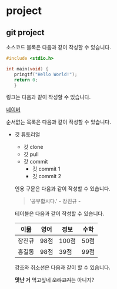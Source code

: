 # project
## git project
소스코드 블록은 다음과 같이 작성할 수 있습니다.

```C
#include <stdio.h>

int main(void) {
   pringtf("Hello World!");
   return 0;
   }
```

링크는 다음과 같이 작성할 수 있습니다.

[네이버](https://www.naver.com/)

순서없는 목록은 다음과 같이 작성할 수 있습니다.

* 깃 튜토리얼
  * 깃 clone
  * 깃 pull
  * 갓 commit
    * 깃 commit 1
    * 깃 commit 2
   
   
   인용 구문은 다음과 같이 작성할 수 있습니다.
   
   > '공부합시다.' - 장진규 -
   
   테이블은 다음과 같이 작성할 수 있습니다.
   
   이믊|영어|정보|수학
   ---|-------|---|---|
   장진규|98점|100점|50점|
   홍길동|98점|39점|99점|
   
   강조와 취소선은 다음과 같이 할 수 있습니다.
   
   **맛난 거** 먹고싶네 ~~오리고기~~는 아니지?

